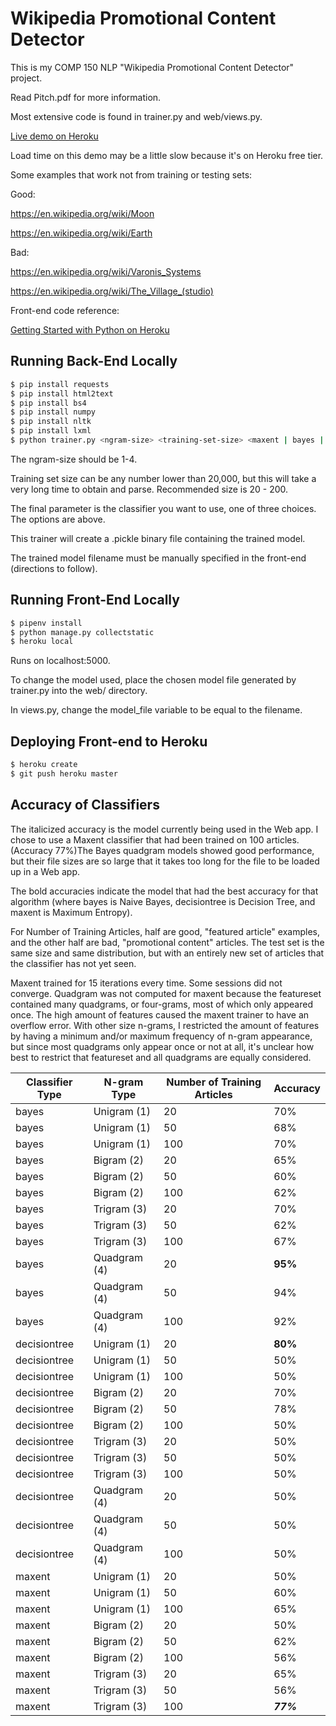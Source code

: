 # Wikipedia Promotional Content Detector

This is my COMP 150 NLP "Wikipedia Promotional Content Detector" project.

Read Pitch.pdf for more information.

Most extensive code is found in trainer.py and web/views.py.

[Live demo on Heroku](https://wikipedia-content-detector.herokuapp.com/)

Load time on this demo may be a little slow because it's on Heroku free tier.

Some examples that work not from training or testing sets:

Good:

https://en.wikipedia.org/wiki/Moon

https://en.wikipedia.org/wiki/Earth

Bad:

https://en.wikipedia.org/wiki/Varonis_Systems

https://en.wikipedia.org/wiki/The_Village_(studio)

Front-end code reference:

[Getting Started with Python on Heroku](https://github.com/heroku/python-getting-started)

## Running Back-End Locally

```sh
$ pip install requests
$ pip install html2text
$ pip install bs4
$ pip install numpy
$ pip install nltk
$ pip install lxml
$ python trainer.py <ngram-size> <training-set-size> <maxent | bayes | decisiontree> 
```

The ngram-size should be 1-4.

Training set size can be any number lower than 20,000, but this will take a very long time to obtain and parse. Recommended size is 20 - 200.

The final parameter is the classifier you want to use, one of three choices. The options are above.

This trainer will create a .pickle binary file containing the trained model.

The trained model filename must be manually specified in the front-end (directions to follow).

## Running Front-End Locally

```sh
$ pipenv install
$ python manage.py collectstatic
$ heroku local
```

Runs on localhost:5000.

To change the model used, place the chosen model file generated by trainer.py into the web/ directory.

In views.py, change the model_file variable to be equal to the filename.

## Deploying Front-end to Heroku

```sh
$ heroku create
$ git push heroku master
```

## Accuracy of Classifiers

The italicized accuracy is the model currently being used in the Web app. I chose to use a Maxent classifier that had been trained on 100 articles. (Accuracy 77%)The Bayes quadgram models showed good performance, but their file sizes are so large that it takes too long for the file to be loaded up in a Web app.

The bold accuracies indicate the model that had the best accuracy for that algorithm (where bayes is Naive Bayes, decisiontree is Decision Tree, and maxent is Maximum Entropy).

For Number of Training Articles, half are good, "featured article" examples, and the other half are bad, "promotional content" articles. The test set is the same size and same distribution, but with an entirely new set of articles that the classifier has not yet seen.

Maxent trained for 15 iterations every time. Some sessions did not converge.
Quadgram was not computed for maxent because the featureset contained many quadgrams, or four-grams, most of which only appeared once. The high amount of features caused the maxent trainer to have an overflow error. With other size n-grams, I restricted the amount of features by having a minimum and/or maximum frequency of n-gram appearance, but since most quadgrams only appear once or not at all, it's unclear how best to restrict that featureset and all quadgrams are equally considered.

| Classifier Type | N-gram Type | Number of Training Articles | Accuracy |
| --------------- | ----------- | --------------------------- | -------- |
| bayes 		  | Unigram (1) | 20						  |	70%		 |
| bayes 		  | Unigram (1) | 50						  |	68%		 |
| bayes 		  | Unigram (1) | 100						  |	70%		 |
| bayes			  | Bigram (2) | 20						  	  |	65%		 |
| bayes			  | Bigram (2) | 50						  	  |	60%		 |
| bayes			  | Bigram (2) | 100						  |	62%		 |
| bayes			  | Trigram (3) | 20						  |	70%		 |
| bayes			  | Trigram (3) | 50						  |	62%		 |
| bayes			  | Trigram (3) | 100						  |	67%		 |
| bayes	 		  | Quadgram (4) | 20						  |	**95%**  |
| bayes			  | Quadgram (4) | 50						  |	94%		 |
| bayes 		  | Quadgram (4) | 100						  |	92%	 |
| decisiontree 		  | Unigram (1) | 20					  |	**80%**	 |
| decisiontree 		  | Unigram (1) | 50					  |	50%		 |
| decisiontree 		  | Unigram (1) | 100					  |	50%		 |
| decisiontree 		  | Bigram (2) | 20						  |	70%		 |
| decisiontree 		  | Bigram (2) | 50						  |	78%		 |
| decisiontree 		  | Bigram (2) | 100				      |	50%		 |
| decisiontree 		  | Trigram (3) | 20					  |	50%		 |
| decisiontree 		  | Trigram (3) | 50					  |	50%		 |
| decisiontree 		  | Trigram (3) | 100				      |	50%		 |
| decisiontree 		  | Quadgram (4) | 20				      |	50%		 |
| decisiontree 		  | Quadgram (4) | 50					  | 50%	     |
| decisiontree 		  | Quadgram (4) | 100				      |	50%		 |
| maxent		  | Unigram (1) | 20						  |	50%		 |
| maxent		  | Unigram (1) | 50						  |	60%		 |
| maxent		  | Unigram (1) | 100						  |	65%		 |
| maxent		  | Bigram (2) | 20						  	  |	50%		 |
| maxent		  | Bigram (2) | 50						  	  |	62%		 |
| maxent		  | Bigram (2) | 100						  |	56%		 |
| maxent		  | Trigram (3) | 20						  |	65%		 |
| maxent		  | Trigram (3) | 50						  |	56%		 |
| maxent		  | Trigram (3) | 100						  |	***77%***	 |
